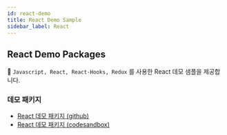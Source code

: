 ```yaml
---
id: react-demo
title: React Demo Sample
sidebar_label: React
---
```


## React Demo Packages

👋 `Javascript, React, React-Hooks, Redux` 를 사용한 React 데모 샘플을 제공합니다.

### 데모 패키지

* [React 데모 패키지 (github)](https://github.com/ibsheet/loader-react-guide-samples/tree/main/samples)
* [React 데모 패키지 (codesandbox)](https://codesandbox.io/s/github/ibsheet/loader-react-guide-samples/tree/main/samples?file=/src/index.js)
